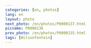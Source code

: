 ```yaml
---
categories: [en, photos]
lang: en
layout: photo
next_photo: /en/photos/P0000137.html
picname: P0000136
prev_photo: /en/photos/P0000135.html
tags: [Wilsonfontein]
---
```

